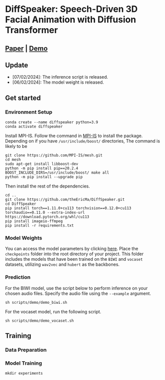 # DiffSpeaker: Speech-Driven 3D Facial Animation with Diffusion Transformer
## [Paper](https://arxiv.org/pdf/2402.05712.pdf) | [Demo](https://www.youtube.com/watch?v=4-NBygHePk0)

## Update
- [07/02/2024]: The inference script is released. 
- [06/02/2024]: The model weight is released.

## Get started
### Environment Setup
```
conda create --name diffspeaker python=3.9
conda activate diffspeaker
```
Install MPI-IS. Follow the command in [MPI-IS](https://github.com/MPI-IS/mesh) to install the package. Depending on if you have `/usr/include/boost/` directories, The command is likely to be
```
git clone https://github.com/MPI-IS/mesh.git
cd mesh
sudo apt-get install libboost-dev
python -m pip install pip==20.2.4
BOOST_INCLUDE_DIRS=/usr/include/boost/ make all
python -m pip install --upgrade pip
```
Then install the rest of the dependencies.
```
cd ..
git clone https://github.com/theEricMa/DiffSpeaker.git
cd DiffSpeaker
pip install torch==1.11.0+cu113 torchvision==0.12.0+cu113 torchaudio==0.11.0 --extra-index-url https://download.pytorch.org/whl/cu113
pip install imageio-ffmpeg
pip install -r requirements.txt
```
### Model Weights
You can access the model parameters by clicking [here](https://drive.google.com/drive/folders/1PezaNpQHIjyE8UE5YW0jpDPV8jtepxSL?usp=sharing). Place the `checkpoints` folder into the root directory of your project. This folder includes the models that have been trained on the `BIWI` and `vocaset` datasets, utilizing `wav2vec` and `hubert` as the backbones.
### Prediction
For the BIWI model, use the script below to perform inference on your chosen audio files. Specify the audio file using the `--example` argument.
```
sh scripts/demo/demo_biwi.sh
```
For the vocaset model, run the following script.
```
sh scripts/demo/demo_vocaset.sh
```
## Training
### Data Preparation 

### Model Training
```
mkdir experiments
```

